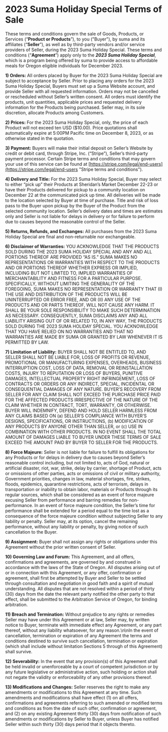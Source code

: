 # 2023 Suma Holiday Special Terms of Sale

These terms and conditions govern the sale of Goods, Products, or Services (“**Product or Products**”), to you ("Buyer"), by suma and its affiliates (“**Seller**”), as well as by third-party vendors and/or service providers of Seller, during the 2023 Suma Holiday Special.  These terms and conditions (“**Agreement**”) apply only to the ___2023 Suma Holiday Special___, which is a program being offered by suma to provide access to affordable meals for Oregon eligible individuals for December 2023.

**1) Orders:** All orders placed by Buyer for the 2023 Suma Holiday Special are subject to acceptance by Seller.  Prior to placing any orders for the 2023 Suma Holiday Special, Buyers must set up a Suma Website account, and provide Seller with all requested information.  Orders may not be cancelled or rescheduled without Seller’s written consent.  All orders must identify the products, unit quantities, applicable prices and requested delivery information for the Products being purchased. Seller may, in its sole discretion, allocate Products among Customers.

**2) Prices:** For the 2023 Suma Holiday Special, only, the price of each Product will not exceed ten USD ($10.00). Price quotations shall automatically expire at 5:00PM Pacific time on December 8, 2023, or as otherwise stated in the quotation.

**3) Payment:** Buyers will make their initial deposit on Seller’s Website by credit or debit card, through Stripe, Inc. (“Stripe”), Seller’s third-party payment processor. Certain Stripe terms and conditions that may govern your use of this service can be found at [https://stripe.com/legal/end-users](https://stripe.com/legal/end-users "Stripe terms and conditions").

**4) Delivery and Title:** For the 2023 Suma Holiday Special, Buyer may select to either “pick up” their Products at Sheridan’s Market December 22-23 or have their Products delivered for pickup to a community location on December 22 at the communicated pick up time.  All deliveries will be made to the location selected by Buyer at time of purchase. Title and risk of loss pass to the Buyer upon pickup by the Buyer of the Product from the selected community location. Seller’s delivery dates and times are estimates only and Seller is not liable for delays in delivery or for failure to perform due to causes beyond the reasonable control of the Seller.

**5) Returns, Refunds, and Exchanges:** All purchases from the 2023 Suma Holiday Special are final and non-returnable nor exchangeable.

**6) Disclaimer of Warranties:** YOU ACKNOWLEDGE THAT THE PRODUCTS SOLD DURING THE 2023 SUMA HOLIDAY SPECIAL AND ANY AND ALL PORTIONS THEREOF ARE PROVIDED “AS IS.”  SUMA MAKES NO REPRESENTATIONS OR WARRANTIES WITH RESPECT TO THE PRODUCTS AND OR PORTIONS THEREOF WHETHER EXPRESS OR IMPLIED, INCLUDING BUT NOT LIMITED TO, IMPLIED WARRANTIES OF MERCHANTABILITY AND FITNESS FOR A PARTICULAR PURPOSE.  SPECIFICALLY, WITHOUT LIMITING THE GENERALITY OF THE FOREGOING, SUMA MAKES NO REPRESENTATION OR WARRANTY THAT (I) THE USE AND DISTRIBUTION OF THE PRODUCTS WILL BE UNINTERRUPTED OR ERROR FREE, AND OR (II) ANY USE OF THE PRODUCTS AND OR PARTS THEREOF, WILL NOT CAUSE ANY HARM.  IT SHALL BE YOUR SOLE RESPONSIBILITY TO MAKE SUCH DETERMINATION AS NECESSARY. CONSEQUENTLY, SUMA DISCLAIMS ANY AND ALL LIABILITY ARISING OUT OF OR RELATED TO, IN ANY WAY, THE PRODUCTS SOLD DURING THE 2023 SUMA HOLIDAY SPECIAL.  YOU ACKNOWLEDGE THAT YOU HAVE RELIED ON NO WARRANTIES AND THAT NO WARRANTIES ARE MADE BY SUMA OR GRANTED BY LAW WHENEVER IT IS PERMITTED BY LAW.

**7) Limitation of Liability:** BUYER SHALL NOT BE ENTITLED TO, AND SELLER SHALL NOT BE LIABLE FOR, LOSS OF PROFITS OR REVENUE, PROMOTIONAL OR MANUFACTURING EXPENSES, OVERHEADS, BUSINESS INTERRUPTION COST, LOSS OF DATA, REMOVAL OR REINSTALLATION COSTS, INJURY TO REPUTATION OR LOSS OF BUYERS, PUNITIVE DAMAGES, INTELLECTUAL PROPERTY RIGHT INFRINGEMENT, LOSS OF CONTRACTS OR ORDERS OR ANY INDIRECT, SPECIAL, INCIDENTAL OR CONSEQUENTIAL DAMAGES OF ANY NATURE. BUYER’S RECOVERY FROM SELLER FOR ANY CLAIM SHALL NOT EXCEED THE PURCHASE PRICE PAID FOR THE AFFECTED PRODUCTS IRRESPECTIVE OF THE NATURE OF THE CLAIM WHETHER IN CONTRACT, TORT, WARRANTY, OR OTHERWISE. BUYER WILL INDEMNIFY, DEFEND AND HOLD SELLER HARMLESS FROM ANY CLAIMS BASED ON (a) SELLER’S COMPLIANCE WITH BUYER’S DESIGNS, SPECIFICATIONS, OR INSTRUCTIONS, (b) MODIFICATION OF ANY PRODUCTS BY ANYONE OTHER THAN SELLER, or (c) USE IN COMBINATION WITH OTHER PRODUCTS.  IN NO EVENT SHALL THE TOTAL AMOUNT OF DAMAGES LIABLE TO BUYER UNDER THESE TERMS OF SALE EXCEED THE AMOUNT PAID BY BUYER TO SELLER FOR THE PRODUCTS.

**8) Force Majeure:** Seller is not liable for failure to fulfill its obligations for any Products or for delays in delivery due to causes beyond Seller’s reasonable control including, but not limited to, acts of God, natural or artificial disaster, riot, war, strike, delay by carrier, shortage of Product, acts or omissions of other parties, acts or omissions of civil or military authority, Government priorities, changes in law, material shortages, fire, strikes, floods, epidemics, quarantine restrictions, acts of terrorism, delays in transportation or inability to obtain labor, materials or Products through its regular sources, which shall be considered as an event of force majeure excusing Seller from performance and barring remedies for non-performance. In an event of force majeure condition, the Seller’s time for performance shall be extended for a period equal to the time lost as a consequence of the force majeure condition without subjecting Seller to any liability or penalty. Seller may, at its option, cancel the remaining performance, without any liability or penalty, by giving notice of such cancellation to the Buyer.

**9) Assignment:**  Buyer shall not assign any rights or obligations under this Agreement without the prior written consent of Seller.

**10) Governing Law and Forum:** This Agreement, and all offers, confirmations and agreements, are governed by and construed in accordance with the laws of the State of Oregon. All disputes arising out of or in connection with this Agreement, or any offer, confirmation or agreement, shall first be attempted by Buyer and Seller to be settled through consultation and negotiation in good faith and a spirit of mutual understanding. All disputes that are not resolved within a period of thirty (30) days from the date the relevant party notified the other party to that effect, shall be submitted to the Arbitration Service of Oregon, for binding arbitration.

**11) Breach and Termination:** Without prejudice to any rights or remedies Seller may have under this Agreement or at law, Seller may, by written notice to Buyer, terminate with immediate effect any Agreement, or any part thereof, without any liability whatsoever, for any reason.\n\nIn the event of cancellation, termination or expiration of any Agreement the terms and conditions destined to survive such cancellation, termination or expiration (which shall include without limitation Sections 5 through of this Agreement) shall survive.

**12) Severability:** In the event that any provision(s) of this Agreement shall be held invalid or unenforceable by a court of competent jurisdiction or by any future legislative or administrative action, such holding or action shall not negate the validity or enforceability of any other provisions thereof.

**13) Modifications and Changes:** Seller reserves the right to make any amendments or modifications to this Agreement at any time. Such amendments and modifications shall have effect (1) on all offers, confirmations and agreements referring to such amended or modified terms and conditions as from the date of such offer, confirmation or agreement, and (2) on any existing Agreement thirty (30) days from notification of such amendments or modifications by Seller to Buyer, unless Buyer has notified Seller within such thirty (30) days period that it objects thereto.
